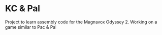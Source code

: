 # KC & Pal
Project to learn assembly code for the Magnavox Odyssey 2.  Working on a game similar to Pac & Pal
